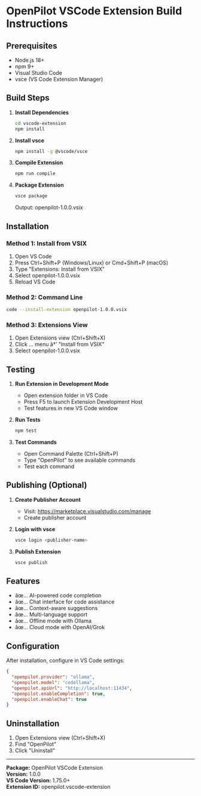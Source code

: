 ﻿# OpenPilot VSCode Extension Build Instructions

## Prerequisites
- Node.js 18+
- npm 9+
- Visual Studio Code
- vsce (VS Code Extension Manager)

## Build Steps

1. **Install Dependencies**
   ```bash
   cd vscode-extension
   npm install
   ```

2. **Install vsce**
   ```bash
   npm install -g @vscode/vsce
   ```

3. **Compile Extension**
   ```bash
   npm run compile
   ```

4. **Package Extension**
   ```bash
   vsce package
   ```
   Output: openpilot-1.0.0.vsix

## Installation

### Method 1: Install from VSIX
1. Open VS Code
2. Press Ctrl+Shift+P (Windows/Linux) or Cmd+Shift+P (macOS)
3. Type "Extensions: Install from VSIX"
4. Select openpilot-1.0.0.vsix
5. Reload VS Code

### Method 2: Command Line
```bash
code --install-extension openpilot-1.0.0.vsix
```

### Method 3: Extensions View
1. Open Extensions view (Ctrl+Shift+X)
2. Click ... menu â†’ "Install from VSIX"
3. Select openpilot-1.0.0.vsix

## Testing

1. **Run Extension in Development Mode**
   - Open extension folder in VS Code
   - Press F5 to launch Extension Development Host
   - Test features in new VS Code window

2. **Run Tests**
   ```bash
   npm test
   ```

3. **Test Commands**
   - Open Command Palette (Ctrl+Shift+P)
   - Type "OpenPilot" to see available commands
   - Test each command

## Publishing (Optional)

1. **Create Publisher Account**
   - Visit: https://marketplace.visualstudio.com/manage
   - Create publisher account

2. **Login with vsce**
   ```bash
   vsce login <publisher-name>
   ```

3. **Publish Extension**
   ```bash
   vsce publish
   ```

## Features

- âœ… AI-powered code completion
- âœ… Chat interface for code assistance
- âœ… Context-aware suggestions
- âœ… Multi-language support
- âœ… Offline mode with Ollama
- âœ… Cloud mode with OpenAI/Grok

## Configuration

After installation, configure in VS Code settings:

```json
{
  "openpilot.provider": "ollama",
  "openpilot.model": "codellama",
  "openpilot.apiUrl": "http://localhost:11434",
  "openpilot.enableCompletion": true,
  "openpilot.enableChat": true
}
```

## Uninstallation

1. Open Extensions view (Ctrl+Shift+X)
2. Find "OpenPilot"
3. Click "Uninstall"

---
**Package:** OpenPilot VSCode Extension  
**Version:** 1.0.0  
**VS Code Version:** 1.75.0+  
**Extension ID:** openpilot.vscode-extension
